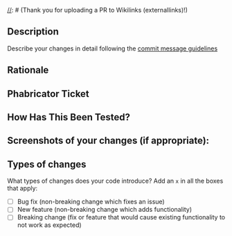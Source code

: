 [//]: # (Thank you for uploading a PR to Wikilinks (externallinks)!)

## Description
Describe your changes in detail following the [commit message guidelines](https://www.mediawiki.org/wiki/Gerrit/Commit_message_guidelines)

## Rationale
[//]: # (Why is this change required? What problem does it solve?)

## Phabricator Ticket
[//]: # (Link to the Phabricator ticket)

## How Has This Been Tested?
[//]: # (- Did you add tests to your changes? Did you modify tests to accommodate your changes?)
[//]: # (- Can this change be tested manually? How?)

## Screenshots of your changes (if appropriate):
[//]: # (It can also be a GIF to prove that your changes are working)

## Types of changes
What types of changes does your code introduce? Add an `x` in all the boxes that apply:
- [ ] Bug fix (non-breaking change which fixes an issue)
- [ ] New feature (non-breaking change which adds functionality)
- [ ] Breaking change (fix or feature that would cause existing functionality to not work as expected)
